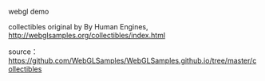 webgl demo

collectibles
original by By Human Engines, http://webglsamples.org/collectibles/index.html

source：https://github.com/WebGLSamples/WebGLSamples.github.io/tree/master/collectibles

